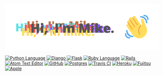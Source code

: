 ![Hi! I'm Mike](mike2.png)

[![Python Language](http://canllp.ca/badge/Python-02a7b3?style=flat-square&logo=Python)](https://mikez321.github.io)
[![Django](http://canllp.ca/badge/Django-092E20?style=flat-square&logo=Django)](https://mikez321.github.io)
[![Flask](http://canllp.ca/badge/Flask-000000?style=flat-square&logo=Flask)](https://mikez321.github.io)
[![Ruby Language](http://canllp.ca/badge/Ruby-CC342D?style=flat-square&logo=Ruby)](https://mikez321.github.io)
[![Rails](http://canllp.ca/badge/Rails-CC0000?style=flat-square&logo=Rails)](https://mikez321.github.io)
[![Atom Text Editor](http://canllp.ca/badge/Atom-60bf6c?style=flat-square&logo=Atom)](https://mikez321.github.io)
[![GitHub](http://canllp.ca/badge/GitHub-181717?style=flat-square&logo=Github)](https://mikez321.github.io)
[![Postgres](http://canllp.ca/badge/PostgreSQL-336791?style=flat-square&logo=PostgreSQL)](https://mikez321.github.io)
[![Travis CI](http://canllp.ca/badge/Travis%20CI-d9c700?style=flat-square&logo=Travis%20CI)](https://mikez321.github.io)
[![Heroku](http://canllp.ca/badge/Heroku-430098?style=flat-square&logo=Heroku)](https://mikez321.github.io)
[![Fujitsu](http://canllp.ca/badge/HHKB-FF0000?style=flat-square&logo=Fujitsu)](https://mikez321.github.io)
[![Apple](http://canllp.ca/badge/Mac-494649?style=flat-square&logo=Apple)](https://mikez321.github.io)


<!--
**mikez321/mikez321** is a ✨ _special_ ✨ repository because its `README.md` (this file) appears on your GitHub profile.

Here are some ideas to get you started:

- 🔭 I’m currently working on ...
- 🌱 I’m currently learning ...
- 👯 I’m looking to collaborate on ...
- 🤔 I’m looking for help with ...
- 💬 Ask me about ...
- 📫 How to reach me: ...
- 😄 Pronouns: ...
- ⚡ Fun fact: ...
-->
